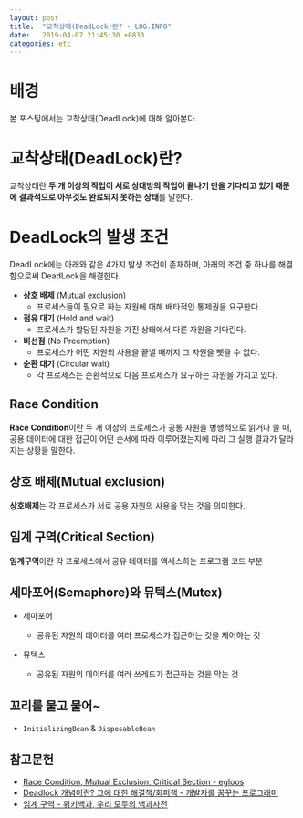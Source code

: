 ```yaml
---
layout: post
title:  "교착상태(DeadLock)란? - LOG.INFO"
date:   2019-04-07 21:45:30 +0830
categories: etc
---
```


# 배경

본 포스팅에서는 교착상태(DeadLock)에 대해 알아본다.

# 교착상태(DeadLock)란?

교착상태란 **두 개 이상의 작업이 서로 상대방의 작업이 끝나기 만을 기다리고 있기 때문에 결과적으로 아무것도 완료되지 못하는 상태**를 말한다.

# DeadLock의 발생 조건

DeadLock에는 아래와 같은 4가지 발생 조건이 존재하며, 아래의 조건 중 하나를 해결함으로써 DeadLock을 해결한다.

- **상호 배제** (Mutual exclusion)
  - 프로세스들이 필요로 하는 자원에 대해 배타적인 통제권을 요구한다.
- **점유 대기** (Hold and wait)
  - 프로세스가 할당된 자원을 가진 상태에서 다른 자원을 기다린다.
- **비선점** (No Preemption)
  - 프로세스가 어떤 자원의 사용을 끝낼 때까지 그 자원을 뺏을 수 없다.
- **순환 대기** (Circular wait)
  - 각 프로세스는 순환적으로 다음 프로세스가 요구하는 자원을 가지고 있다.

## Race Condition

**Race Condition**이란 두 개 이상의 프로세스가 공통 자원을 병행적으로 읽거나 쓸 때, 공용 데이터에 대한 접근이 어떤 순서에 따라 이루어졌는지에 따라 그 실행 결과가 달라지는 상황을 말한다.

## 상호 배제(Mutual exclusion)

**상호배제**는 각 프로세스가 서로 공용 자원의 사용을 막는 것을 의미한다.

## 임계 구역(Critical Section)

**임계구역**이란 각 프로세스에서 공유 데이터를 액세스하는 프로그램 코드 부분

## 세마포어(Semaphore)와 뮤텍스(Mutex)

- 세마포어
  - 공유된 자원의 데이터를 여러 프로세스가 접근하는 것을 제어하는 것

- 뮤텍스
  - 공유된 자원의 데이터를 여러 쓰레드가 접근하는 것을 막는 것

## 꼬리를 물고 물어~

- `InitializingBean` & `DisposableBean`

## 참고문헌

- [Race Condition, Mutual Exclusion, Critical Section - egloos](http://egloos.zum.com/agrumpy/v/362254)
- [Deadlock 개념이란? 그에 대한 해결책/회피책 - 개발자를 꿈꾸는 프로그래머](https://jwprogramming.tistory.com/12?category=680235)
- [임계 구역 - 위키백과, 우리 모두의 백과사전](https://ko.wikipedia.org/wiki/%EC%9E%84%EA%B3%84_%EA%B5%AC%EC%97%AD)